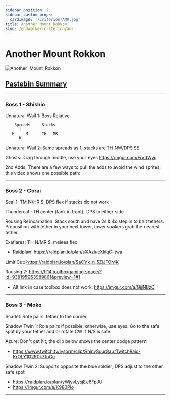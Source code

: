 ```yaml
---
sidebar_position: 2
sidebar_custom_props:
  cardImage: '/criterion/AMR.jpg'
title: Another Mount Rokkon
slug: /endwalker-criterion/amr
---
```


# Another Mount Rokkon
![Another_Mount_Rokkon](/criterion/AMR_Arena.png)

## [Pastebin Summary](https://pastebin.com/wZups8t2)
***
### Boss 1 - Shishio
Unnatural Wail 1: Boss Relative
```
    Spreads     Stacks
      T         
   H     M      TH   MR
      R
```
Unnatural Wail 2: Same spreads as 1, stacks are TH NW/DPS SE

Ghosts: Drag through middle, use your eyes https://imgur.com/FrxdWyq

2nd Adds:
There are a few ways to pull the adds to avoid the wind sprites; this video shows one possible path:
<YouTube youTubeId="3HItOmXk0AA" />
***
### Boss 2 - Gorai
Seal 1: TM N/HR S, DPS flex if stacks do not work

Thundercall: TH center (tank in front), DPS to either side

Rousing Reincarnation: Stack south and have 2s & 4s step in to bait tethers. Preposition with tether in your next tower, tower soakers grab the nearest tether.

Exaflares: TH N/MR S, melees flex
* Raidplan: https://raidplan.io/plan/sXAziueXklqC-twa

Limit Cut: https://raidplan.io/plan/SaCYk_n_5ZiJFOMK

Rousing 2: https://ff14.toolboxgaming.space/?id=938195953989861&preview=1#1
* Alt link in case toolbox does not work: https://imgur.com/a/GjjNBzC
***
### Boss 3 - Moko
Scarlet: Role pairs, tether to the corner

Shadow Twin 1: Role pairs if possible; otherwise, use eyes. Go to the safe spot by your tether add or rotate CW if N/S is safe.

Azure: Don't get hit; the clip below shows the center dodge pattern
* https://www.twitch.tv/lysorm/clip/ShinySourGaurTwitchRaid-KrOLY102K0k71pGu

Shadow Twin 2: Supports opposite the blue soldier, DPS adjust to the other safe spot
* https://raidplan.io/plan/yWjyvLysjEe6FpJU
* https://imgur.com/a/K980Plo

***
